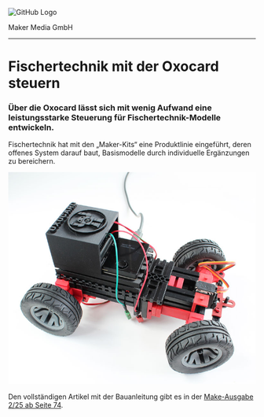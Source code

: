 ![GitHub Logo](http://www.heise.de/make/icons/make_logo.png)

Maker Media GmbH

***

# Fischertechnik mit der Oxocard steuern

### Über die Oxocard lässt sich mit wenig Aufwand eine leistungsstarke Steuerung für Fischertechnik-Modelle entwickeln.

Fischertechnik hat mit den „Maker-Kits“ eine Produktlinie eingeführt, deren offenes System darauf baut, Basismodelle durch individuelle Ergänzungen zu bereichern.

![Picture](https://github.com/MakeMagazinDE/Oxocard_steuert_Fischertechnik/blob/master/Titelbild.jpg) 

Den vollständigen Artikel mit der Bauanleitung gibt es in der [Make-Ausgabe 2/25 ab Seite 74](https://www.heise.de/select/make/2025/2/2434509012428585539).
